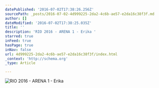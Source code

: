 ```yaml
---
datePublished: '2016-07-02T17:38:26.256Z'
sourcePath: _posts/2016-07-02-4d999225-2da2-4c6b-ae57-e2da16c38f3f.md
author: []
dateModified: '2016-07-02T17:38:25.035Z'
title: ''
description: 'RIO 2016 - ARENA 1 - Erika '
starred: true
inFeed: true
hasPage: true
inNav: false
url: 4d999225-2da2-4c6b-ae57-e2da16c38f3f/index.html
_context: 'http://schema.org'
_type: Article

---
```

![RIO 2016 - ARENA 1 - Erika ](https://the-grid-user-content.s3-us-west-2.amazonaws.com/d2aa312f-4b1d-4c6a-9e9e-a669b6a9a4cd.jpg)